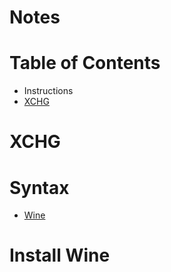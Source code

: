 # Notes
# Table of Contents

* Instructions
* [XCHG](#xchg)
  

# XCHG <a name="xchg"></a>



# Syntax

* [Wine](#xchg)
# Install Wine <a name="wine"></a>
